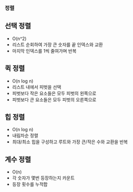 ### 정렬

## 선택 정렬
 + O(n^2)
 + 리스트 순회하여 가장 큰 숫자를 끝 인덱스와 교환
 + 마지막 인덱스를 1씩 줄여가며 반복

## 퀵 정렬
 + O(n log n)
 + 리스트 내에서 피벗을 선택
 + 피벗보다 작은 요소들은 모두 피벗의 왼쪽으로
 + 피벗보다 큰 요소들은 모두 피벗의 오른쪽으로

## 힙 정렬
 + O(n log n)
 + 내림차순 정렬
 + 최대/최소 힙을 구성하고 루트와 가장 큰/작은 수와 교환을 반복

## 계수 정렬
 + O(n)
 + 각 숫자가 몇번 등장하는지 카운트
 + 등장 횟수를 누적합